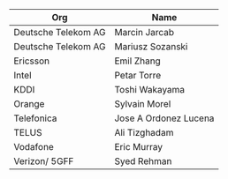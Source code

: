 | Org                    | Name                                                |
| -----------------------| ----------------------------------------------------|
| Deutsche Telekom AG | Marcin Jarcab |
| Deutsche Telekom AG | Mariusz Sozanski |
| Ericsson | Emil Zhang |
| Intel | Petar Torre |
| KDDI | Toshi Wakayama |
| Orange | Sylvain Morel |
| Telefonica | Jose A Ordonez Lucena |
| TELUS | Ali Tizghadam |
| Vodafone | Eric Murray |
| Verizon/ 5GFF| Syed Rehman |
